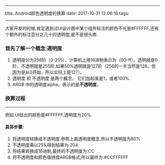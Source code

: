 - - - -
title: Android颜色透明度的换算
date: 2017-10-31 12:06:16
tags:
- - - -
大家开发的时候,肯定遇到过UI设计图中某个组件标注的颜色不光是\#FFFFFF,还有个额外的标注百分之几十的透明度,是不是很头疼.
### 首先了解一个概念:透明度
1. 透明度分为256阶（0-255），计算机上用16进制表示为（00-ff）。透明就是0阶，不透明就是255阶,如果50%透明就是127阶（256的一半当然是128，但因为是从0开始，所以实际上是127）。
2. 透明度 和 不透明度 是两个概念， 它们加起来是1，或者100%.
3. ARGB 中的透明度alpha，表示的是**不透明度**。

### 换算过程
- - - -
例如:UI给出的颜色是\#FFFFFF,透明度为20%.
#### 具体步骤:
1. 将透明度转换成不透明度,参照上面透明度概念,所以不透明度为80%
2. 不透明度乘以255,得到结果为:204
3. 将结果转换成16进制,最终的不透明度为:CC
4. 将不透明度和颜色值拼成ARGB格式,所以最终为:\#CCFFFFFF